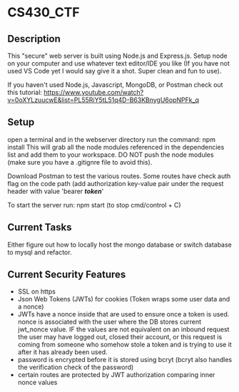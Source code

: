 # CS430_CTF

## Description
This "secure" web server is built using Node.js and Express.js. Setup node on your computer and use whatever text editor/IDE you like (If you have not used VS Code yet I would say give it a shot. Super clean and fun to use). 

If you haven't used Node.js, Javascript, MongoDB, or Postman check out this tutorial:
https://www.youtube.com/watch?v=0oXYLzuucwE&list=PL55RiY5tL51q4D-B63KBnygU6opNPFk_q

## Setup
open a terminal and in the webserver directory run the command: npm install
This will grab all the node modules referenced in the dependencies list and add them to your workspace. 
DO NOT push the node modules (make sure you have a .gitignre file to avoid this).

Download Postman to test the various routes. Some routes have check auth flag on the code path (add authorization key-value pair under the request header with value 'bearer **_token_**' 


To start the server run: npm start (to stop cmd/control + C)

## Current Tasks
Either figure out how to locally host the mongo database or switch database to mysql and refactor.  

## Current Security Features
+ SSL on https
+ Json Web Tokens (JWTs) for cookies (Token wraps some user data and a nonce)
+ JWTs have a nonce inside that are used to ensure once a token is used. nonce is associated with the user where the DB stores current jwt_nonce value. IF the values are not equivalent on an inbound request the user may have logged out, closed their account, or this request is coming from someone who somehow stole a token and is trying to use it after it has already been used. 
+ password is encrypted before it is stored using bcryt (bcryt also handles the verification check of the password)
+ certain routes are protected by JWT authorization comparing inner nonce values